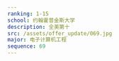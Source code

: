 ```yaml
---
ranking: 1-15
school: 约翰霍普金斯大学
description: 全美第十
src: /assets/offer_update/069.jpg
major: 电子计算机工程
sequence: 69
---
```

